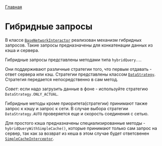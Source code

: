 [Главная](../../docs/main.md)

# Гибридные запросы

В классе [`BaseNetworkInteractor`][base] реализован механизм гибридных запросов.
Такие запросы предназначены для конкатенации данных из кэша и сервера.

Гибридные запросы представлены методами типа `hybridQuery..`.

Они поддерживают различные стратегии того, что первым отдавать - ответ сервера
или кэш. Стратегии представлены классом [`DataStrategy`][strategy]. Стратегия
передается непосредственно в сам метод.

*Совет*: если надо загрузить данные в фоне - используйте стратегию `DataStrategy.ONLY_ACTUAL`.

Гибридные методы кроме приоритета(стратегии) принимают также запрос к кэшу
и запрос к сети. В случае выбора стратегии `DataStrategy.AUTO` проверяется еще
и скорость соединения с сетью.

Для простого кэша предназначены специализированные методы -
`hybridQueryWithSimpleCache()`, которые принимают только сам запрос на сервер,
так как за возврат из кеша в этом случае будет ответсвенен [`SimpleCacheInterceptor`][simple].

[base]: ../src/main/java/ru/surfstudio/android/network/BaseNetworkInteractor.java
[strategy]: ../src/main/java/ru/surfstudio/android/network/DataStrategy.java
[simple]: ../src/main/java/ru/surfstudio/android/network/cache/SimpleCacheInterceptor.java